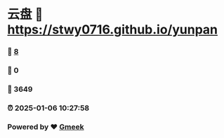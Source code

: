 # 云盘 :link: https://stwy0716.github.io/yunpan 
### :page_facing_up: [8](https://stwy0716.github.io/yunpan/tag.html) 
### :speech_balloon: 0 
### :hibiscus: 3649 
### :alarm_clock: 2025-01-06 10:27:58 
### Powered by :heart: [Gmeek](https://github.com/Meekdai/Gmeek)
